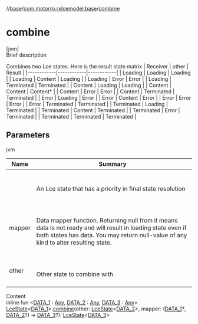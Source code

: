 //[base](../index.md)/[com.motorro.rxlcemodel.base](index.md)/[combine](combine.md)



# combine  
[jvm]  
Brief description  


Combines two Lce states. Here is the result state matrix | Receiver   | other      | Result     | |------------|------------|------------| | Loading    | Loading    | Loading    | | Loading    | Content    | Loading    | | Loading    | Error      | Error      | | Loading    | Terminated | Terminated | | Content    | Loading    | Loading    | | Content    | Content    | Content*   | | Content    | Error      | Error      | | Content    | Terminated | Terminated | | Error      | Loading    | Error      | | Error      | Content    | Error      | | Error      | Error      | Error      | | Error      | Terminated | Terminated | | Terminated | Loading    | Terminated | | Terminated | Content    | Terminated | | Terminated | Error      | Terminated | | Terminated | Terminated | Terminated |



## Parameters  
  
jvm  
  
|  Name|  Summary| 
|---|---|
| <receiver>| <br><br>An Lce state that has a priority in final state resolution<br><br>
| mapper| <br><br>Data mapper function. Returning null from it means data is not ready and will result in loading state even if both states has data. You may return null-value of any kind to alter resulting state.<br><br>
| other| <br><br>Other state to combine with<br><br>
  
  
Content  
inline fun <[DATA_1](combine.md) : [Any](https://kotlinlang.org/api/latest/jvm/stdlib/kotlin/-any/index.html), [DATA_2](combine.md) : [Any](https://kotlinlang.org/api/latest/jvm/stdlib/kotlin/-any/index.html), [DATA_3](combine.md) : [Any](https://kotlinlang.org/api/latest/jvm/stdlib/kotlin/-any/index.html)> [LceState](-lce-state/index.md)<[DATA_1](combine.md)>.[combine](combine.md)(other: [LceState](-lce-state/index.md)<[DATA_2](combine.md)>, mapper: ([DATA_1](combine.md)?, [DATA_2](combine.md)?) -> [DATA_3](combine.md)?): [LceState](-lce-state/index.md)<[DATA_3](combine.md)>  




